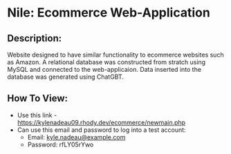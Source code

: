 # Nile: Ecommerce Web-Application
## Description:
Website designed to have similar functionality to ecommerce websites such as Amazon. A relational database was constructed from stratch using MySQL and connected to the web-applicaion. Data inserted into the database was generated using ChatGBT. 

## How To View:
- Use this link - https://kylenadeau09.rhody.dev/ecommerce/newmain.php
- Can use this email and password to log into a test account:
    - Email: kyle.nadeau@example.com
    - Password: rfLY05rYwo
